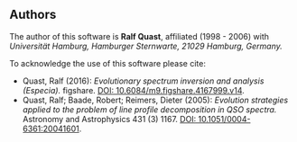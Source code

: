 ## Authors

The author of this software is **Ralf Quast**, affiliated (1998 - 2006) with
*Universität Hamburg, Hamburger Sternwarte, 21029 Hamburg, Germany.*

To acknowledge the use of this software please cite:

* Quast, Ralf (2016): *Evolutionary spectrum inversion and analysis (Especia).* figshare.
  [DOI: 10.6084/m9.figshare.4167999.v14](https://dx.doi.org/10.6084/m9.figshare.4167999.v14).
* Quast, Ralf; Baade, Robert; Reimers, Dieter (2005): *Evolution strategies applied to the problem of line profile decomposition in QSO spectra.*
  Astronomy and Astrophysics 431 (3) 1167.
  [DOI: 10.1051/0004-6361:20041601](http://dx.doi.org/10.1051/0004-6361:20041601).
